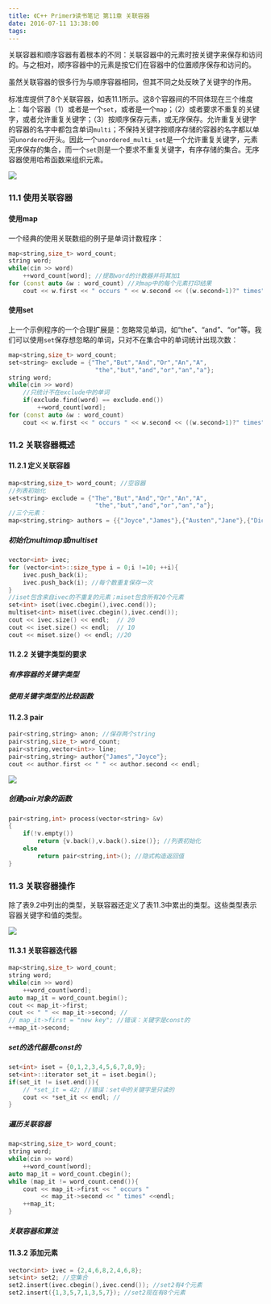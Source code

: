 ```yaml
---
title: 《C++ Primer》读书笔记 第11章 关联容器
date: 2016-07-11 13:38:00
tags:
---
```


关联容器和顺序容器有着根本的不同：关联容器中的元素时按关键字来保存和访问的。与之相对，顺序容器中的元素是按它们在容器中的位置顺序保存和访问的。

虽然关联容器的很多行为与顺序容器相同，但其不同之处反映了关键字的作用。

标准库提供了8个关联容器，如表11.1所示。这8个容器间的不同体现在三个维度上：每个容器（1）或者是一个`set`，或者是一个`map`；（2）或者要求不重复的关键字，或者允许重复关键字；（3）按顺序保存元素，或无序保存。允许重复关键字的容器的名字中都包含单词`multi`；不保持关键字按顺序存储的容器的名字都以单词`unordered`开头。因此一个`unordered_multi_set`是一个允许重复关键字，元素无序保存的集合，而一个`set`则是一个要求不重复关键字，有序存储的集合。无序容器使用哈希函数来组织元素。


![](/images/cpp-primer-plus/chapter11/1.png)

### 11.1 使用关联容器

#### 使用map

一个经典的使用关联数组的例子是单词计数程序：

```cpp
map<string,size_t> word_count;
string word;
while(cin >> word)
	++word_count[word]; //提取word的计数器并将其加1
for (const auto &w : word_count) //对map中的每个元素打印结果
	cout << w.first << " occurs " << w.second << ((w.second>1)?" times":" time") << endl;
```

#### 使用set

上一个示例程序的一个合理扩展是：忽略常见单词，如“the”、“and”、“or”等。我们可以使用`set`保存想忽略的单词，只对不在集合中的单词统计出现次数：

```cpp
map<string,size_t> word_count;
set<string> exclude = {"The","But","And","Or","An","A",
						"the","but","and","or","an","a"};
string word;
while(cin >> word)
	//只统计不在exclude中的单词
	if(exclude.find(word) == exclude.end())
		++word_count[word];
for (const auto &w : word_count)
	cout << w.first << " occurs " << w.second << ((w.second>1)?" times":" time") << endl;
```

### 11.2 关联容器概述

#### 11.2.1 定义关联容器

```cpp
map<string,size_t> word_count; //空容器
//列表初始化
set<string> exclude = {"The","But","And","Or","An","A",
						"the","but","and","or","an","a"};
//三个元素：
map<string,string> authors = {{"Joyce","James"},{"Austen","Jane"},{"Dickens","Charles"}}; 
```

##### 初始化multimap或multiset

```cpp
vector<int> ivec;
for (vector<int>::size_type i = 0;i !=10; ++i){
	ivec.push_back(i);
	ivec.push_back(i); //每个数重复保存一次
}
//iset包含来自ivec的不重复的元素；miset包含所有20个元素
set<int> iset(ivec.cbegin(),ivec.cend());
multiset<int> miset(ivec.cbegin(),ivec.cend());
cout << ivec.size() << endl;  // 20
cout << iset.size() << endl;  // 10
cout << miset.size() << endl; //20
```

#### 11.2.2 关键字类型的要求

##### 有序容器的关键字类型

##### 使用关键字类型的比较函数

#### 11.2.3 pair

```cpp
pair<string,string> anon; //保存两个string
pair<string,size_t> word_count;
pair<string,vector<int>> line; 
pair<string,string> author{"James","Joyce"};
cout << author.first << " " << author.second << endl;
```

![](/images/cpp-primer-plus/chapter11/2.png)


##### 创建pair对象的函数

```cpp
pair<string,int> process(vector<string> &v)
{
	if(!v.empty())
		return {v.back(),v.back().size()}; //列表初始化
	else 
		return pair<string,int>(); //隐式构造返回值
}
```

### 11.3 关联容器操作

除了表9.2中列出的类型，关联容器还定义了表11.3中累出的类型。这些类型表示容器关键字和值的类型。
 

![](/images/cpp-primer-plus/chapter11/3.png)

#### 11.3.1 关联容器迭代器


```cpp
map<string,size_t> word_count;
string word;
while(cin >> word)
	++word_count[word]; 
auto map_it = word_count.begin();
cout << map_it->first;
cout << " " << map_it->second; //
// map_it->first = "new key"; //错误：关键字是const的
++map_it->second; 
```

##### set的迭代器是const的

```cpp
set<int> iset = {0,1,2,3,4,5,6,7,8,9};
set<int>::iterator set_it = iset.begin();
if(set_it != iset.end()){
	// *set_it = 42; //错误：set中的关键字是只读的
	cout << *set_it << endl; //
}
```

##### 遍历关联容器


```cpp
map<string,size_t> word_count;
string word;
while(cin >> word)
	++word_count[word]; 
auto map_it = word_count.cbegin();
while (map_it != word_count.cend()){
	cout << map_it->first << " occurs "
		 << map_it->second << " times" <<endl;
	++map_it;
}
```

##### 关联容器和算法

#### 11.3.2 添加元素

```cpp
vector<int> ivec = {2,4,6,8,2,4,6,8};
set<int> set2; //空集合
set2.insert(ivec.cbegin(),ivec.cend()); //set2有4个元素
set2.insert({1,3,5,7,1,3,5,7}); //set2现在有8个元素
```
